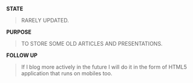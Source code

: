 **STATE**

> RARELY UPDATED.


**PURPOSE**

> TO STORE SOME OLD ARTICLES AND PRESENTATIONS.



**FOLLOW UP**

> If I blog more actively in the future I will do it in the form of HTML5 application that runs on mobiles too.